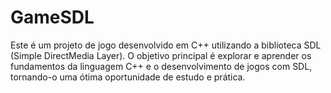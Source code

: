 # GameSDL

Este é um projeto de jogo desenvolvido em C++ utilizando a biblioteca SDL (Simple DirectMedia Layer). O objetivo principal é explorar e aprender os fundamentos da linguagem C++ e o desenvolvimento de jogos com SDL, tornando-o uma ótima oportunidade de estudo e prática.
